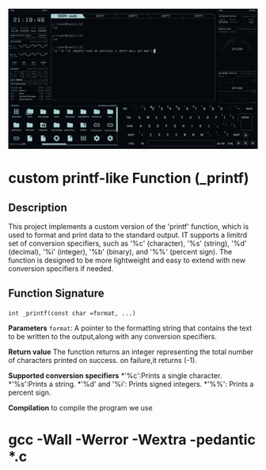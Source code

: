 ![My image](image/Screenshot_2023-07-28_21_19_50.png)

# custom printf-like Function (_printf)

## Description

This project implements a custom version of the 'printf' function, which is used
to format and print data to the standard output.
IT supports a limitrd set of conversion specifiers, such as '%c' (character), '%s' (string), '%d' (decimal), '%i' (integer), '%b' (binary), and '%%' (percent sign).
The function is designed to be more lightweight and easy to extend with new conversion specifiers if needed.

## Function Signature
 `int _printf(const char =format, ...)`

**Parameters**
`format`: A pointer to the formatting string that contains the text to be written to the output,along with any conversion specifiers.

**Return value**
The function returns an integer representing the total number of characters printed on success.
on failure,it returns (-1).

**Supported conversion specifiers**
*'%c':Prints a single character.
*'%s':Prints a string.
*'%d' and '%i': Prints signed integers.
*'%%': Prints a percent sign.

**Compilation**
to compile the program we use
# gcc -Wall -Werror -Wextra -pedantic *.c


